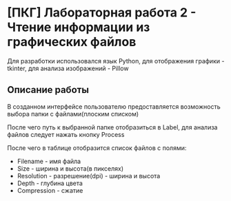 # [ПКГ] Лабораторная работа 2 - Чтение информации из графических файлов

Для разработки использовался язык Python, для отображения графики - tkinter, для анализа изображений - Pillow

## Описание работы

В созданном интерфейсе пользователю предоставляется возможность выбора папки с файлами(плоским списком)

После чего путь к выбранной папке отобразиться в Label, для анализа файлов следует нажать кнопку Process

После чего в таблице отобразится список файлов с полями:
* Filename - имя файла
* Size - ширина и высота(в пикселях)
* Resolution - разрешение(dpi) - ширина и высота
* Depth - глубина цвета
* Compression - сжатие
